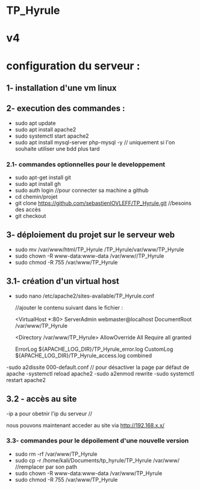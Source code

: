 # TP_Hyrule

# v4

# configuration du serveur :

## 1- installation d'une vm linux
## 2- execution des commandes :
  - sudo apt update
  - sudo apt install apache2 
  - sudo systemctl start apache2
  - sudo apt install mysql-server php-mysql -y    // uniquement si l'on souhaite utiliser une bdd plus tard

### 2.1- commandes optionnelles pour le developpement
  - sudo apt-get install git 
  - sudo apt install gh 
  - sudo auth login  //pour connecter sa machine a github
  - cd chemin/projet
  - git clone https://github.com/sebastienIOVLEFF/TP_Hyrule.git   //besoins des accès
  - git checkout <branche-finale>

## 3- déploiement du projet sur le serveur web
  - sudo mv /var/www/html/TP_Hyrule /TP_Hyrule/var/www/TP_Hyrule
  - sudo chown -R www-data:www-data /var/www//TP_Hyrule
  - sudo chmod -R 755 /var/www/TP_Hyrule

## 3.1- création d'un virtual host 

  - sudo nano /etc/apache2/sites-available/TP_Hyrule.conf

    //ajouter le contenu suivant dans le fichier :

    <VirtualHost *:80>
    ServerAdmin webmaster@localhost
    DocumentRoot /var/www/TP_Hyrule

    <Directory /var/www/TP_Hyrule>
        AllowOverride All
        Require all granted
    </Directory>

    ErrorLog ${APACHE_LOG_DIR}/TP_Hyrule_error.log
    CustomLog ${APACHE_LOG_DIR}/TP_Hyrule_access.log combined
</VirtualHost>

  -sudo a2dissite 000-default.conf // pour désactiver la page par défaut de apache
  -systemctl reload apache2
  -sudo a2enmod rewrite
  -sudo systemctl restart apache2

##  3.2 - accès au site 

-ip a pour obetnir l'ip du serveur // 

nous pouvons maintenant acceder au site via  http://192.168.x.x/

### 3.3- commandes pour le dépoilement d'une nouvelle version
  - sudo rm -rf /var/www/TP_Hyrule
  - sudo cp -r /home/kali/Documents/tp_hyrule/TP_Hyrule /var/www/   //remplacer par son path
  - sudo chown -R www-data:www-data /var/www/TP_Hyrule
  - sudo chmod -R 755 /var/www/TP_Hyrule










 



